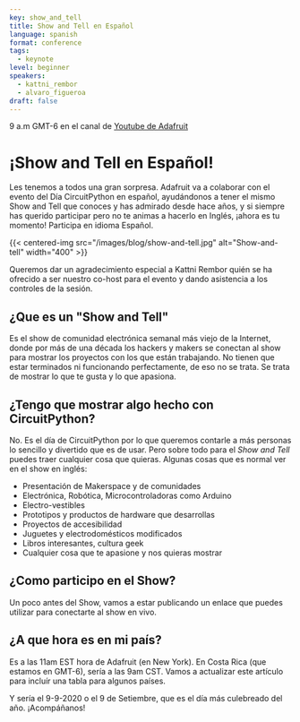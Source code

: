 ```yaml
---
key: show_and_tell
title: Show and Tell en Español
language: spanish
format: conference
tags:
  - keynote
level: beginner
speakers:
  - kattni_rembor
  - alvaro_figueroa
draft: false
---
```

9 a.m GMT-6 en el canal de [Youtube de Adafruit](https://www.youtube.com/adafruit/)


# ¡Show and Tell en Español!

Les tenemos a todos una gran sorpresa. Adafruit va a colaborar con el evento del Día CircuitPython en español, ayudándonos a tener el mismo Show and Tell que conoces y has admirado desde hace años, y si siempre has querido participar pero no te animas a hacerlo en Inglés, ¡ahora es tu momento! Participa en idioma Español.

{{< centered-img src="/images/blog/show-and-tell.jpg" alt="Show-and-tell" width="400" >}}

Queremos dar un agradecimiento especial a Kattni Rembor quién se ha ofrecido a ser nuestro co-host para el evento y dando asistencia a los controles de la sesión.

## ¿Que es un "Show and Tell"

Es el show de comunidad electrónica semanal más viejo de la Internet, donde por más de una década los hackers y makers se conectan al show para mostrar los proyectos con los que están trabajando. No tienen que estar terminados ni funcionando perfectamente, de eso no se trata. Se trata de mostrar lo que te gusta y lo que apasiona.

## ¿Tengo que mostrar algo hecho con CircuitPython?

No. Es el día de CircuitPython por lo que queremos contarle a más personas lo sencillo y divertido que es de usar. Pero sobre todo para el *Show and Tell* puedes traer cualquier cosa que quieras. Algunas cosas que es normal ver en el show en inglés:

* Presentación de Makerspace y de comunidades
* Electrónica, Robótica, Microcontroladoras como Arduino
* Electro-vestibles
* Prototipos y productos de hardware que desarrollas
* Proyectos de accesibilidad
* Juguetes y electrodomésticos modificados
* Libros interesantes, cultura geek
* Cualquier cosa que te apasione y nos quieras mostrar

## ¿Como participo en el Show?

Un poco antes del Show, vamos a estar publicando un enlace que puedes utilizar para conectarte al show en vivo.

## ¿A que hora es en mi país?

Es a las 11am EST hora de Adafruit (en New York). En Costa Rica (que estamos en GMT-6), sería a las 9am CST. Vamos a actualizar este artículo para incluír una tabla para algunos países.

Y sería el 9-9-2020 o el 9 de Setiembre, que es el día más culebreado del año. ¡Acompáñanos!
